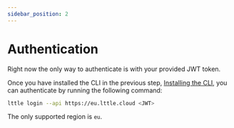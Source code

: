 ```yaml
---
sidebar_position: 2
---
```


# Authentication

Right now the only way to authenticate is with your provided JWT token.

Once you have installed the CLI in the previous step, [Installing the CLI](./installing-the-cli.md), you can authenticate by running the following command:

```sh
lttle login --api https://eu.lttle.cloud <JWT>
```

The only supported region is `eu`.
